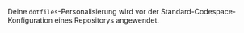 Deine `dotfiles`-Personalisierung wird vor der Standard-Codespace-Konfiguration eines Repositorys angewendet.
